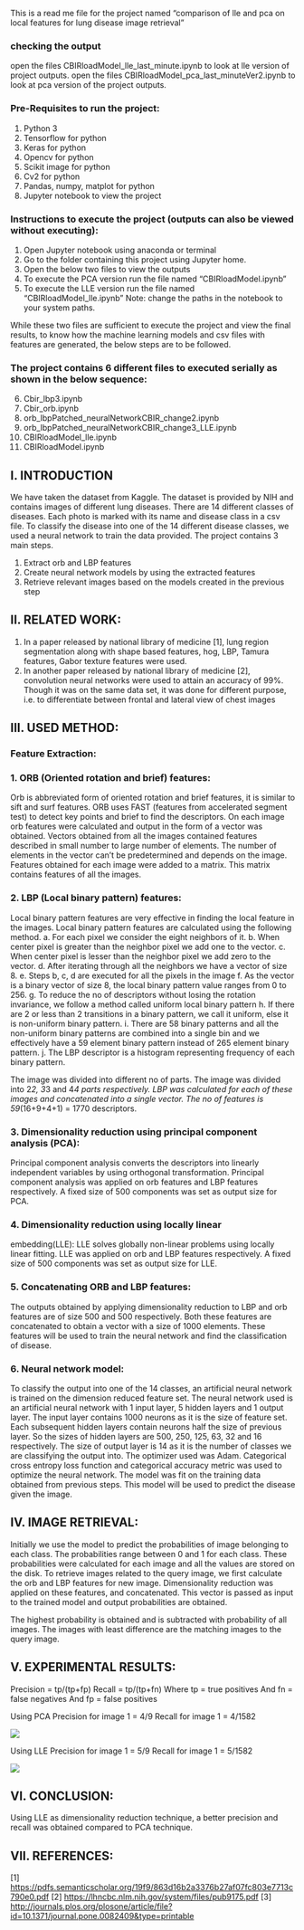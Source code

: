 This is a read me file for the project named “comparison of lle and pca on local features for lung disease image retrieval”

### checking the output
open the files CBIRloadModel_lle_last_minute.ipynb to look at lle version of project outputs.
open the files CBIRloadModel_pca_last_minuteVer2.ipynb to look at pca version of the project outputs.

### Pre-Requisites to run the project:
1.	Python 3
2.	Tensorflow for python
3.	Keras for python
4.	Opencv for python
5.	Scikit image for python
6.	Cv2 for python
7.	Pandas, numpy, matplot for python
8.	Jupyter notebook to view the project

### Instructions to execute the project (outputs can also be viewed without executing):

1.	Open Jupyter notebook using anaconda or terminal
2.	Go to the folder containing this project using Jupyter home.
3.	Open the below two files to view the outputs
4.	To execute the PCA version run the file named “CBIRloadModel.ipynb”
5.	To execute the LLE version run the file named “CBIRloadModel_lle.ipynb”
Note: change the paths in the notebook to your system paths.

While these two files are sufficient to execute the project and view the final results, to know how the machine learning models and csv files with features are generated, the below steps are to be followed.

### The project contains 6 different files to executed serially as shown in the below sequence:

6.	Cbir_lbp3.ipynb
7.	Cbir_orb.ipynb
8.	orb_lbpPatched_neuralNetworkCBIR_change2.ipynb
9.	orb_lbpPatched_neuralNetworkCBIR_change3_LLE.ipynb
10.	CBIRloadModel_lle.ipynb
11.	CBIRloadModel.ipynb

## I. INTRODUCTION

We have taken the dataset from Kaggle. The dataset is
provided by NIH and contains images of different lung
diseases. There are 14 different classes of diseases. Each photo
is marked with its name and disease class in a csv file.
To classify the disease into one of the 14 different disease
classes, we used a neural network to train the data provided.
The project contains 3 main steps.
1. Extract orb and LBP features
2. Create neural network models by using the extracted
features
3. Retrieve relevant images based on the models created
in the previous step

## II. RELATED WORK:
1. In a paper released by national library of medicine
[1], lung region segmentation along with shape based
features, hog, LBP, Tamura features, Gabor texture
features were used.
2. In another paper released by national library of
medicine [2], convolution neural networks were used
to attain an accuracy of 99%. Though it was on the
same data set, it was done for different purpose, i.e.
to differentiate between frontal and lateral view of
chest images

## III. USED METHOD:
### Feature Extraction:
### 1. ORB (Oriented rotation and brief) features:
Orb is abbreviated form of oriented rotation and brief features,
it is similar to sift and surf features.
ORB uses FAST (features from accelerated segment test) to
detect key points and brief to find the descriptors.
 On each image orb features were calculated and output in the
form of a vector was obtained. Vectors obtained from all the
images contained features described in small number to large
number of elements. The number of elements in the vector
can’t be predetermined and depends on the image. Features
obtained for each image were added to a matrix. This matrix
contains features of all the images. 

### 2. LBP (Local binary pattern) features:
Local binary pattern features are very effective in finding the
local feature in the images.
Local binary pattern features are calculated using the
following method.
a. For each pixel we consider the eight neighbors of it.
b. When center pixel is greater than the neighbor pixel
we add one to the vector.
c. When center pixel is lesser than the neighbor pixel
we add zero to the vector.
d. After iterating through all the neighbors we have a
vector of size 8.
e. Steps b, c, d are executed for all the pixels in the
image
f. As the vector is a binary vector of size 8, the local
binary pattern value ranges from 0 to 256.
g. To reduce the no of descriptors without losing the
rotation invariance, we follow a method called
uniform local binary pattern
h. If there are 2 or less than 2 transitions in a binary
pattern, we call it uniform, else it is non-uniform
binary pattern.
i. There are 58 binary patterns and all the non-uniform
binary patterns are combined into a single bin and we 
effectively have a 59 element binary pattern instead
of 265 element binary pattern.
j. The LBP descriptor is a histogram representing
frequency of each binary pattern.

The image was divided into different no of parts. The image
was divided into 2*2, 3*3 and 4*4 parts respectively.
LBP was calculated for each of these images and concatenated
into a single vector. The no of features is 59*(16+9+4+1) =
1770 descriptors.

### 3. Dimensionality reduction using principal component analysis (PCA):
Principal component analysis converts the descriptors into
linearly independent variables by using orthogonal
transformation. Principal component analysis was applied on
orb features and LBP features respectively. A fixed size of 500
components was set as output size for PCA. 

### 4. Dimensionality reduction using locally linear
embedding(LLE):
LLE solves globally non-linear problems using locally linear
fitting. LLE was applied on orb and LBP features respectively.
A fixed size of 500 components was set as output size for
LLE.
### 5. Concatenating ORB and LBP features:
The outputs obtained by applying dimensionality reduction to
LBP and orb features are of size 500 and 500 respectively.
Both these features are concatenated to obtain a vector with a
size of 1000 elements.
These features will be used to train the neural network and
find the classification of disease.

### 6. Neural network model:
To classify the output into one of the 14 classes, an artificial
neural network is trained on the dimension reduced feature set.
The neural network used is an artificial neural network with 1
input layer, 5 hidden layers and 1 output layer. The input layer
contains 1000 neurons as it is the size of feature set. Each
subsequent hidden layers contain neurons half the size of
previous layer. So the sizes of hidden layers are 500, 250, 125,
63, 32 and 16 respectively. The size of output layer is 14 as it
is the number of classes we are classifying the output into. The
optimizer used was Adam. Categorical cross entropy loss
function and categorical accuracy metric was used to optimize
the neural network. The model was fit on the training data
obtained from previous steps. This model will be used to
predict the disease given the image.

## IV. IMAGE RETRIEVAL:
Initially we use the model to predict the probabilities of image
belonging to each class. The probabilities range between 0 and
1 for each class. These probabilities were calculated for each
image and all the values are stored on the disk.
To retrieve images related to the query image, we first
calculate the orb and LBP features for new image.
Dimensionality reduction was applied on these features, and
concatenated. This vector is passed as input to the trained
model and output probabilities are obtained.

The highest probability is obtained and is subtracted with
probability of all images. The images with least difference are
the matching images to the query image.

## V. EXPERIMENTAL RESULTS:
Precision = tp/(tp+fp)
Recall = tp/(tp+fn)
Where tp = true positives
And fn = false negatives
And fp = false positives

Using PCA
Precision for image 1 = 4/9
Recall for image 1 = 4/1582

![](images/infiltration.png)

Using LLE
Precision for image 1 = 5/9
Recall for image 1 = 5/1582

![](images/infiltration.png)

## VI. CONCLUSION:
Using LLE as dimensionality reduction technique, a better
precision and recall was obtained compared to PCA technique.

## VII. REFERENCES:
[1] https://pdfs.semanticscholar.org/19f9/863d16b2a3376b27af07fc803e7713c790e0.pdf
[2] https://lhncbc.nlm.nih.gov/system/files/pub9175.pdf
[3] http://journals.plos.org/plosone/article/file?id=10.1371/journal.pone.0082409&type=printable
